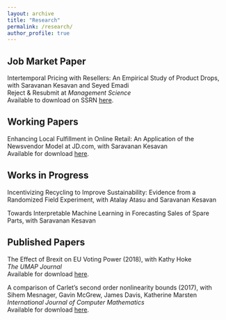 ```yaml
---
layout: archive
title: "Research"
permalink: /research/
author_profile: true
---
```


## Job Market Paper

Intertemporal Pricing with Resellers: An Empirical Study of Product Drops, with Saravanan Kesavan and Seyed Emadi \
Reject & Resubmit at *Management Science* \
Available to download on SSRN [here](https://papers.ssrn.com/sol3/papers.cfm?abstract_id=3824987).

## Working Papers

Enhancing Local Fulfillment in Online Retail: An Application of the Newsvendor Model at JD.com, with Saravanan Kesavan \
Available for download [here](/files/pdf/closer_fulfillment.pdf).

## Works in Progress
	
Incentivizing Recycling to Improve Sustainability: Evidence from a Randomized Field Experiment, with Atalay Atasu and Saravanan Kesavan

Towards Interpretable Machine Learning in Forecasting Sales of Spare Parts, with Saravanan Kesavan	


## Published Papers

The Effect of Brexit on EU Voting Power (2018), with Kathy Hoke \
*The UMAP Journal* \
Available for download [here](https://www.comap.com/product/?idx=1618).

A comparison of Carlet’s second order nonlinearity bounds (2017), with Sihem Mesnager, Gavin McGrew, James Davis, Katherine Marsten \
*International Journal of Computer Mathematics* \
Available for download [here](https://www.tandfonline.com/doi/abs/10.1080/00207160.2015.1112002?journalCode=gcom20).


	


